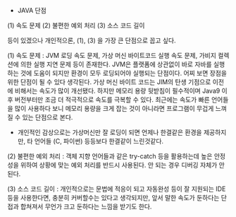 - JAVA 단점

(1) 속도 문제
(2) 불편한 예외 처리
(3) 소스 코드 길이

등이 있겠으나 개인적으론, (1), (3) 을 가장 큰 단점으로 꼽고 싶다. 

(1) 속도 문제 : JVM 로딩 속도 문제, 가상 머신 바이트코드 실행 속도 문제, 가비지 컬렉션에 의한 실행 지연 문제 등이 존재한다.
JVM은 플랫폼에 상관없이 바로 자바를 실행하는 것에 도움이 되지만 환경이 모두 로딩되어야 실행되는 단점이다. 어찌 보면 장점을 위한 단점이 될 수 있다 생각된다. 
가상 머신 바이트 코드는 JIM의 탄생 기점으로 이전에 비해서는 속도가 많이 개선됐다. 하지만 메모리 용량 뒷받침이 필수적이며 Java9 이후 버전부터만 조금 더 적극적으로 속도를 극복할 수 있다. 최근에는 속도가 빠른 언어들을 많이 사용하다 보니 메모리 용량을 크게 잡는 것이 아니라면 프로그램이 무겁게 느껴질 수 있는 단점으로 본다.

- 개인적인 감상으로는 가상머신만 잘 로딩이 되면 언제나 한결같은 환경을 제공하지만, 타 언어들 (C, 파이썬) 등등보다 한결같이 느린것같다.

(2) 불편한 예외 처리 : 객체 지향 언어들과 같은 try-catch 등을 활용하는데 높은 안정성을 위하여 상황에 맞는 예외 처리를 반드시 사용된다. 안 되는 경우 디버깅 자체가 안된다.

(3) 소스 코드 길이 : 개인적으로는 문법에 적응이 되고 자동완성 등이 잘 지원되는 IDE 등을 사용한다면, 충분히 커버할수는 있다고 생각되지만, 앞서 말한 속도가 둔하다는 단접과 합쳐져서 무언가 크고 둔하다는 느낌을 받기도 한다. 
